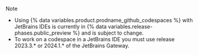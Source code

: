 > [!NOTE]
> * Using {% data variables.product.prodname_github_codespaces %} with JetBrains IDEs is currently in {% data variables.release-phases.public_preview %} and is subject to change.
> * To work on a codespace in a JetBrains IDE you must use release 2023.3.\* or 2024.1.\* of the JetBrains Gateway.
